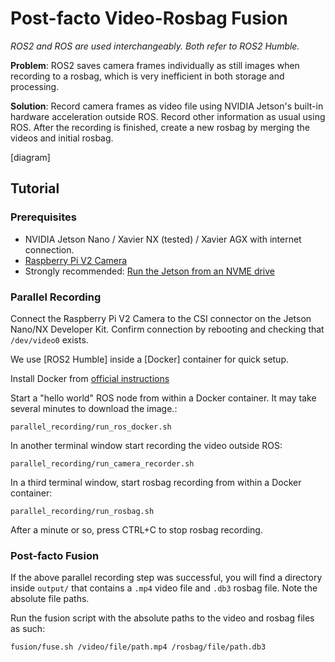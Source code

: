 # Post-facto Video-Rosbag Fusion

*ROS2 and ROS are used interchangeably. Both refer to ROS2 Humble.*

**Problem**: ROS2 saves camera frames individually as still images when recording to a rosbag, which is very inefficient in both storage and processing.

**Solution**: Record camera frames as video file using NVIDIA Jetson's built-in hardware acceleration outside ROS. Record other information as usual using ROS. After the recording is finished, create a new rosbag by merging the videos and initial rosbag.

[diagram]

## Tutorial

### Prerequisites

+ NVIDIA Jetson Nano / Xavier NX (tested) / Xavier AGX with internet connection.
+ [Raspberry Pi V2 Camera](https://www.raspberrypi.com/products/camera-module-v2/)
+ Strongly recommended: [Run the Jetson from an NVME drive](https://jetsonhacks.com/2020/05/29/jetson-xavier-nx-run-from-ssd/)

### Parallel Recording

Connect the Raspberry Pi V2 Camera to the CSI connector on the Jetson Nano/NX Developer Kit. Confirm connection by rebooting and checking that `/dev/video0` exists.

We use [ROS2 Humble] inside a [Docker] container for quick setup.

Install Docker from [official instructions](https://docs.docker.com/engine/install/ubuntu/)

Start a "hello world" ROS node from within a Docker container. It may take several minutes to download the image.:

```
parallel_recording/run_ros_docker.sh
```

In another terminal window start recording the video outside ROS:

```
parallel_recording/run_camera_recorder.sh
```

In a third terminal window, start rosbag recording from within a Docker container:

```
parallel_recording/run_rosbag.sh
```

After a minute or so, press CTRL+C to stop rosbag recording.

### Post-facto Fusion

If the above parallel recording step was successful, you will find a directory inside `output/` that contains a `.mp4` video file and `.db3` rosbag file. Note the absolute file paths.

Run the fusion script with the absolute paths to the video and rosbag files as such:

```
fusion/fuse.sh /video/file/path.mp4 /rosbag/file/path.db3
```


